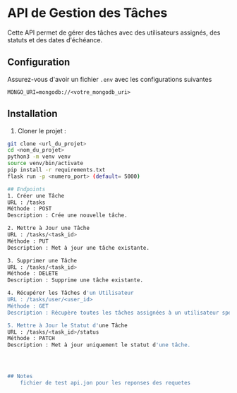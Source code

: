 # API de Gestion des Tâches

Cette API permet de gérer des tâches avec des utilisateurs assignés, des statuts et des dates d'échéance.

## Configuration

Assurez-vous d'avoir un fichier `.env` avec les configurations suivantes 

    MONGO_URI=mongodb://<votre_mongodb_uri>


## Installation

1. Cloner le projet :

```bash
git clone <url_du_projet>
cd <nom_du_projet>
python3 -m venv venv
source venv/bin/activate
pip install -r requirements.txt
flask run -p <numero_port> (default= 5000)

## Endpoints
1. Créer une Tâche
URL : /tasks
Méthode : POST
Description : Crée une nouvelle tâche.

2. Mettre à Jour une Tâche
URL : /tasks/<task_id>
Méthode : PUT
Description : Met à jour une tâche existante.

3. Supprimer une Tâche
URL : /tasks/<task_id>
Méthode : DELETE
Description : Supprime une tâche existante.

4. Récupérer les Tâches d'un Utilisateur
URL : /tasks/user/<user_id>
Méthode : GET
Description : Récupère toutes les tâches assignées à un utilisateur spécifique.

5. Mettre à Jour le Statut d'une Tâche
URL : /tasks/<task_id>/status
Méthode : PATCH
Description : Met à jour uniquement le statut d'une tâche.




## Notes 
    fichier de test api.jon pour les reponses des requetes 
